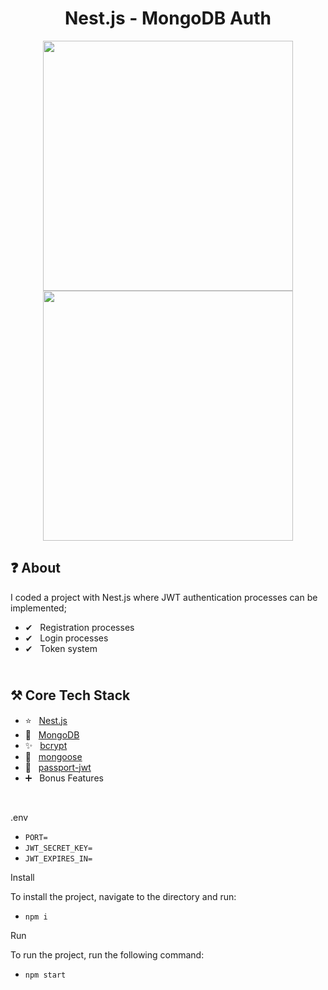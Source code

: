 <h1 align="center">
   Nest.js - MongoDB Auth
</h1>

<p align="center">
  <img src="https://github.com/ozkannbuyuk/nestjs-mongodb-auth/assets/111967202/aa53da5d-c2b1-49de-bcb4-c3566dd058b7" width="400" />
  <img src="https://github.com/ozkannbuyuk/nestjs-mongodb-auth/assets/111967202/b129e742-fe1c-4363-ac46-44347fc968ae" width="400" />
</p>

<h2>
❓ About
</h2>

I coded a project with Nest.js where JWT authentication processes can be implemented;
- ✔ &nbsp; Registration processes
- ✔ &nbsp; Login processes
- ✔ &nbsp; Token system

<h2>
<br />
⚒️ Core Tech Stack
</h2>

- ⭐️ &nbsp; [Nest.js](https://nestjs.com)
- 🎈 &nbsp; [MongoDB](https://www.mongodb.com)
- ✨ &nbsp; [bcrypt](https://www.npmjs.com/package/bcrypt)
- 🎉 &nbsp; [mongoose](https://www.npmjs.com/package/mongoose)
- 🎊 &nbsp; [passport-jwt](https://www.npmjs.com/package/passport-jwt)
- ➕ &nbsp; Bonus Features

<br />

.env
- `PORT=`
- `JWT_SECRET_KEY=`
- `JWT_EXPIRES_IN=`

Install

To install the project, navigate to the directory and run:

- `npm i`

Run

To run the project, run the following command:

- `npm start`
